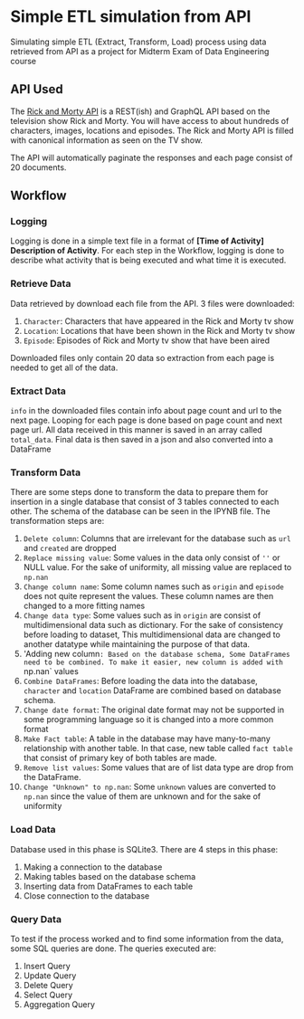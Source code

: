 # Simple ETL simulation from API
Simulating simple ETL (Extract, Transform, Load) process using data retrieved from API as a project for Midterm Exam of Data Engineering course

## API Used
The [Rick and Morty API](https://rickandmortyapi.com/) is a REST(ish) and GraphQL API based on the television show Rick and Morty. You will have access to about hundreds of characters, images, locations and episodes. The Rick and Morty API is filled with canonical information as seen on the TV show.

The API will automatically paginate the responses and each page consist of 20 documents.

## Workflow
### Logging
Logging is done in a simple text file in a format of **[Time of Activity] Description of Activity**. For each step in the Workflow, logging is done to describe what activity that is being executed and what time it is executed.

### Retrieve Data
Data retrieved by download each file from the API. 3 files were downloaded:

1. `Character`: Characters that have appeared in the Rick and Morty tv show
2. `Location`: Locations that have been shown in the Rick and Morty tv show
3. `Episode`: Episodes of Rick and Morty tv show that have been aired

Downloaded files only contain 20 data so extraction from each page is needed to get all of the data.

### Extract Data
`info` in the downloaded files contain info about page count and url to the next page. Looping for each page is done based on page count and next page url. All data received in this manner is saved in an array called `total_data`. Final data is then saved in a json and also converted into a DataFrame

### Transform Data
There are some steps done to transform the data to prepare them for insertion in a single database that consist of 3 tables connected to each other. The schema of the database can be seen in the IPYNB file. The transformation steps are:

1. `Delete column`: Columns that are irrelevant for the database such as `url` and `created` are dropped
2. `Replace missing value`: Some values in the data only consist of `''` or NULL value. For the sake of uniformity, all missing value are replaced to `np.nan`
3. `Change column name`: Some column names such as `origin` and `episode` does not quite represent the values. These column names are then changed to a more fitting names
4. `Change data type`: Some values such as in `origin` are consist of multidimensional data such as dictionary. For the sake of consistency before loading to dataset, This multidimensional data are changed to another datatype while maintaining the purpose of that data.
5. 'Adding new column`: Based on the database schema, Some DataFrames need to be combined. To make it easier, new column is added with `np.nan` values
6. `Combine DataFrames`: Before loading the data into the database, `character` and `location` DataFrame are combined based on database schema.
7. `Change date format`: The original date format may not be supported in some programming language so it is changed into a more common format
8. `Make Fact table`: A table in the database may have many-to-many relationship with another table. In that case, new table called `fact table` that consist of primary key of both tables are made.
9. `Remove list values`: Some values that are of list data type are drop from the DataFrame.
10. `Change "Unknown" to np.nan`: Some `unknown` values are converted to `np.nan` since the value of them are unknown and for the sake of uniformity

### Load Data
Database used in this phase is SQLite3. There are 4 steps in this phase:

1. Making a connection to the database
2. Making tables based on the database schema
3. Inserting data from DataFrames to each table
4. Close connection to the database

### Query Data
To test if the process worked and to find some information from the data, some SQL queries are done. The queries executed are:

1. Insert Query
2. Update Query
3. Delete Query
4. Select Query
5. Aggregation Query
